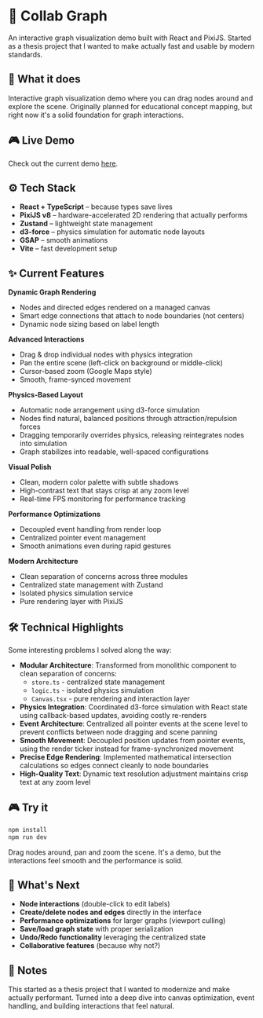 # 🧠 Collab Graph

An interactive graph visualization demo built with React and PixiJS. Started as a thesis project that I wanted to make actually fast and usable by modern standards.

## 🎯 What it does

Interactive graph visualization demo where you can drag nodes around and explore the scene. Originally planned for educational concept mapping, but right now it's a solid foundation for graph interactions.

## 🎮 Live Demo
Check out the current demo [here](https://collab-graph-beige.vercel.app/).

## ⚙️ Tech Stack

- **React + TypeScript** – because types save lives
- **PixiJS v8** – hardware-accelerated 2D rendering that actually performs
- **Zustand** – lightweight state management
- **d3-force** – physics simulation for automatic node layouts
- **GSAP** – smooth animations
- **Vite** – fast development setup

## ✨ Current Features

**Dynamic Graph Rendering**
- Nodes and directed edges rendered on a managed canvas
- Smart edge connections that attach to node boundaries (not centers)
- Dynamic node sizing based on label length

**Advanced Interactions**
- Drag & drop individual nodes with physics integration
- Pan the entire scene (left-click on background or middle-click)
- Cursor-based zoom (Google Maps style)
- Smooth, frame-synced movement

**Physics-Based Layout**
- Automatic node arrangement using d3-force simulation
- Nodes find natural, balanced positions through attraction/repulsion forces
- Dragging temporarily overrides physics, releasing reintegrates nodes into simulation
- Graph stabilizes into readable, well-spaced configurations

**Visual Polish**
- Clean, modern color palette with subtle shadows
- High-contrast text that stays crisp at any zoom level
- Real-time FPS monitoring for performance tracking

**Performance Optimizations**
- Decoupled event handling from render loop
- Centralized pointer event management
- Smooth animations even during rapid gestures

**Modern Architecture**
- Clean separation of concerns across three modules
- Centralized state management with Zustand
- Isolated physics simulation service
- Pure rendering layer with PixiJS

## 🛠️ Technical Highlights

Some interesting problems I solved along the way:

- **Modular Architecture**: Transformed from monolithic component to clean separation of concerns:
  - `store.ts` - centralized state management
  - `logic.ts` - isolated physics simulation 
  - `Canvas.tsx` - pure rendering and interaction layer
- **Physics Integration**: Coordinated d3-force simulation with React state using callback-based updates, avoiding costly re-renders
- **Event Architecture**: Centralized all pointer events at the scene level to prevent conflicts between node dragging and scene panning
- **Smooth Movement**: Decoupled position updates from pointer events, using the render ticker instead for frame-synchronized movement
- **Precise Edge Rendering**: Implemented mathematical intersection calculations so edges connect cleanly to node boundaries
- **High-Quality Text**: Dynamic text resolution adjustment maintains crisp text at any zoom level

## 🎮 Try it

```bash
npm install
npm run dev
```

Drag nodes around, pan and zoom the scene. It's a demo, but the interactions feel smooth and the performance is solid.

## 🚀 What's Next

- **Node interactions** (double-click to edit labels)
- **Create/delete nodes and edges** directly in the interface
- **Performance optimizations** for larger graphs (viewport culling)
- **Save/load graph state** with proper serialization
- **Undo/Redo functionality** leveraging the centralized state
- **Collaborative features** (because why not?)

## 📝 Notes

This started as a thesis project that I wanted to modernize and make actually performant. Turned into a deep dive into canvas optimization, event handling, and building interactions that feel natural.